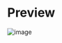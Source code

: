 # Preview
![image](https://github.com/user-attachments/assets/e1c248ff-5ef0-492b-839b-4207e1a2e82b)
